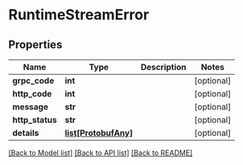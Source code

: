 # RuntimeStreamError

## Properties
Name | Type | Description | Notes
------------ | ------------- | ------------- | -------------
**grpc_code** | **int** |  | [optional] 
**http_code** | **int** |  | [optional] 
**message** | **str** |  | [optional] 
**http_status** | **str** |  | [optional] 
**details** | [**list[ProtobufAny]**](ProtobufAny.md) |  | [optional] 

[[Back to Model list]](../README.md#documentation-for-models) [[Back to API list]](../README.md#documentation-for-api-endpoints) [[Back to README]](../README.md)

